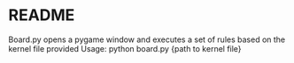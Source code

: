 # README

Board.py opens a pygame window and executes a set of rules based on the kernel file provided
Usage: python board.py {path to kernel file}
